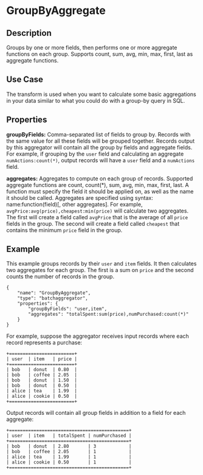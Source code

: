 # GroupByAggregate


Description
-----------
Groups by one or more fields, then performs one or more aggregate functions on each group.
Supports count, sum, avg, min, max, first, last as aggregate functions.

Use Case
--------
The transform is used when you want to calculate some basic aggregations in your data similar
to what you could do with a group-by query in SQL.

Properties
----------
**groupByFields:** Comma-separated list of fields to group by.
Records with the same value for all these fields will be grouped together.
Records output by this aggregator will contain all the group by fields and aggregate fields.
For example, if grouping by the ``user`` field and calculating an aggregate ``numActions:count(*)``,
output records will have a ``user`` field and a ``numActions`` field.

**aggregates:** Aggregates to compute on each group of records.
Supported aggregate functions are count, count(*), sum, avg, min, max, first, last.
A function must specify the field it should be applied on, as well as the name it should be called.
Aggregates are specified using syntax: name:function(field)[, other aggregates].
For example, ``avgPrice:avg(price),cheapest:min(price)`` will calculate two aggregates.
The first will create a field called ``avgPrice`` that is the average of all ``price`` fields in the group.
The second will create a field called ``cheapest`` that contains the minimum ``price`` field in the group.


Example
-------
This example groups records by their ``user`` and ``item`` fields.
It then calculates two aggregates for each group. The first is a sum on ``price``
and the second counts the number of records in the group.

    {
        "name": "GroupByAggregate",
        "type": "batchaggregator",
        "properties": {
            "groupByFields": "user,item",
            "aggregates": "totalSpent:sum(price),numPurchased:count(*)"
        }
    }


For example, suppose the aggregator receives input records where each record represents a purchase:

    +========================+
    | user  | item   | price |
    +========================+
    | bob   | donut  | 0.80  |
    | bob   | coffee | 2.05  |
    | bob   | donut  | 1.50  |
    | bob   | donut  | 0.50  |
    | alice | tea    | 1.99  |
    | alice | cookie | 0.50  |
    +========================+

Output records will contain all group fields in addition to a field for each aggregate:

    +============================================+
    | user  | item   | totalSpent | numPurchased |
    +============================================+
    | bob   | donut  | 2.80       | 3            |
    | bob   | coffee | 2.05       | 1            |
    | alice | tea    | 1.99       | 1            |
    | alice | cookie | 0.50       | 1            |
    +============================================+
